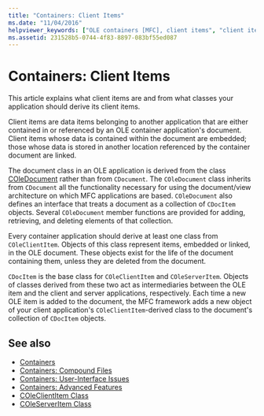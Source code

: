 ```yaml
---
title: "Containers: Client Items"
ms.date: "11/04/2016"
helpviewer_keywords: ["OLE containers [MFC], client items", "client items and OLE containers"]
ms.assetid: 231528b5-0744-4f83-8897-083bf55ed087
---
```

# Containers: Client Items

This article explains what client items are and from what classes your application should derive its client items.

Client items are data items belonging to another application that are either contained in or referenced by an OLE container application's document. Client items whose data is contained within the document are embedded; those whose data is stored in another location referenced by the container document are linked.

The document class in an OLE application is derived from the class [COleDocument](../mfc/reference/coledocument-class.md) rather than from `CDocument`. The `COleDocument` class inherits from `CDocument` all the functionality necessary for using the document/view architecture on which MFC applications are based. `COleDocument` also defines an interface that treats a document as a collection of `CDocItem` objects. Several `COleDocument` member functions are provided for adding, retrieving, and deleting elements of that collection.

Every container application should derive at least one class from `COleClientItem`. Objects of this class represent items, embedded or linked, in the OLE document. These objects exist for the life of the document containing them, unless they are deleted from the document.

`CDocItem` is the base class for `COleClientItem` and `COleServerItem`. Objects of classes derived from these two act as intermediaries between the OLE item and the client and server applications, respectively. Each time a new OLE item is added to the document, the MFC framework adds a new object of your client application's `COleClientItem`-derived class to the document's collection of `CDocItem` objects.

## See also

- [Containers](../mfc/containers.md)
- [Containers: Compound Files](../mfc/containers-compound-files.md)
- [Containers: User-Interface Issues](../mfc/containers-user-interface-issues.md)
- [Containers: Advanced Features](../mfc/containers-advanced-features.md)
- [COleClientItem Class](../mfc/reference/coleclientitem-class.md)
- [COleServerItem Class](../mfc/reference/coleserveritem-class.md)

